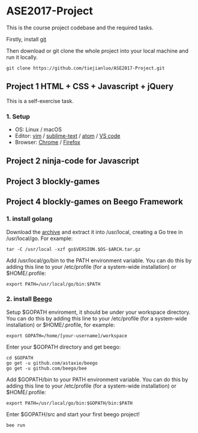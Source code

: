 # ASE2017-Project
This is the course project codebase and the required tasks.

Firstly, install [git](https://git-scm.com/downloads)

Then download or git clone the whole project into your local machine and run it locally.
```
git clone https://github.com/tiejianluo/ASE2017-Project.git
```

## Project 1 HTML + CSS + Javascript + jQuery
This is a self-exercise task.
### 1. Setup 
* OS: Linux / macOS
* Editor: [vim](http://www.vim.org/download.php) / [sublime-text](http://www.sublimetext.com/3) / [atom](https://atom.io/) / [VS code](https://code.visualstudio.com)
* Browser: [Chrome](http://www.google.cn/chrome/browser/desktop) / [Firefox](http://www.firefox.com.cn)
## Project 2 ninja-code for Javascript
###
## Project 3 blockly-games

## Project 4 blockly-games on Beego Framework
### 1. install golang
Download the [archive](https://golang.org/dl) and extract it into /usr/local, creating a Go tree in /usr/local/go. For example:
```
tar -C /usr/local -xzf go$VERSION.$OS-$ARCH.tar.gz
```
Add /usr/local/go/bin to the PATH environment variable. 
You can do this by adding this line to your /etc/profile (for a system-wide installation) or $HOME/.profile:
```
export PATH=/usr/local/go/bin:$PATH
```
### 2. install [Beego](https://beego.me/quickstart)
Setup $GOPATH enviroment, it should be under your workspace directory. 
You can do this by adding this line to your /etc/profile (for a system-wide installation) or $HOME/.profile, for example:
```
export GOPATH=/home/[your-username]/workspace
```
Enter your $GOPATH directory and get beego:
```
cd $GOPATH
go get -u github.com/astaxie/beego
go get -u github.com/beego/bee
```
Add $GOPATH/bin to your PATH environment variable. 
You can do this by adding this line to your /etc/profile (for a system-wide installation) or $HOME/.profile:
```
export PATH=/usr/local/go/bin:$GOPATH/bin:$PATH
```
Enter $GOPATH/src and start your first beego project!
```
bee run
```
